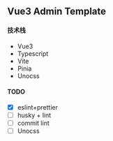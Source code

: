 ## Vue3 Admin Template

#### 技术栈

- Vue3
- Typescript
- Vite
- Pinia
- Unocss

#### TODO

- [x] eslint+prettier
- [ ] husky + lint
- [ ] commit lint
- [ ] Unocss

